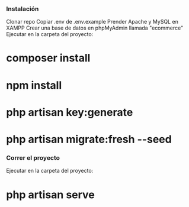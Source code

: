 ### Instalación

Clonar repo
Copiar .env de .env.example
Prender Apache y MySQL en XAMPP
Crear una base de datos en phpMyAdmin llamada "ecommerce"
Ejecutar en la carpeta del proyecto:
# composer install
# npm install
# php artisan key:generate
# php artisan migrate:fresh --seed

### Correr el proyecto

Ejecutar en la carpeta del proyecto:
# php artisan serve